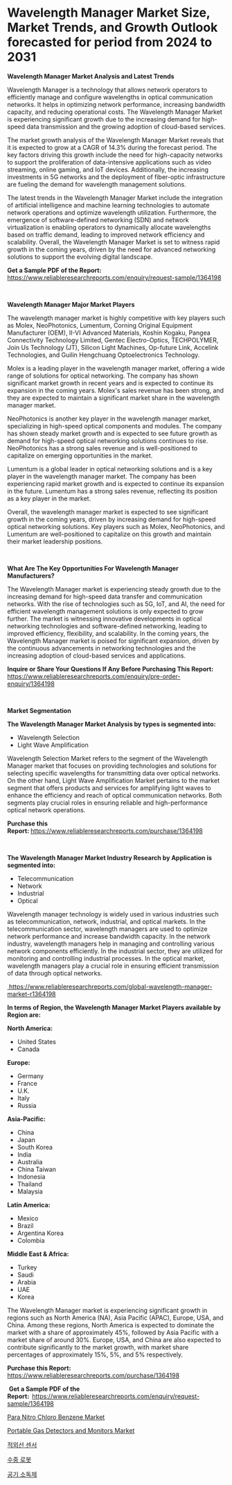 <p><h1>Wavelength Manager Market Size, Market Trends, and Growth Outlook forecasted for period from 2024 to 2031</h1></p><p><strong>Wavelength Manager Market Analysis and Latest Trends</strong></p>
<p><p>Wavelength Manager is a technology that allows network operators to efficiently manage and configure wavelengths in optical communication networks. It helps in optimizing network performance, increasing bandwidth capacity, and reducing operational costs. The Wavelength Manager Market is experiencing significant growth due to the increasing demand for high-speed data transmission and the growing adoption of cloud-based services.</p><p>The market growth analysis of the Wavelength Manager Market reveals that it is expected to grow at a CAGR of 14.3% during the forecast period. The key factors driving this growth include the need for high-capacity networks to support the proliferation of data-intensive applications such as video streaming, online gaming, and IoT devices. Additionally, the increasing investments in 5G networks and the deployment of fiber-optic infrastructure are fueling the demand for wavelength management solutions.</p><p>The latest trends in the Wavelength Manager Market include the integration of artificial intelligence and machine learning technologies to automate network operations and optimize wavelength utilization. Furthermore, the emergence of software-defined networking (SDN) and network virtualization is enabling operators to dynamically allocate wavelengths based on traffic demand, leading to improved network efficiency and scalability. Overall, the Wavelength Manager Market is set to witness rapid growth in the coming years, driven by the need for advanced networking solutions to support the evolving digital landscape.</p></p>
<p><strong>Get a Sample PDF of the Report:&nbsp;</strong> <a href="https://www.reliableresearchreports.com/enquiry/request-sample/1364198">https://www.reliableresearchreports.com/enquiry/request-sample/1364198</a></p>
<p>&nbsp;</p>
<p><strong>Wavelength Manager Major Market Players</strong></p>
<p><p>The wavelength manager market is highly competitive with key players such as Molex, NeoPhotonics, Lumentum, Corning Original Equipment Manufacturer (OEM), II-VI Advanced Materials, Koshin Kogaku, Pangea Connectivity Technology Limited, Gentec Electro-Optics, TECHPOLYMER, Join Us Technology (JT), Silicon Light Machines, Op-future Link, Accelink Technologies, and Guilin Hengchuang Optoelectronics Technology.</p><p>Molex is a leading player in the wavelength manager market, offering a wide range of solutions for optical networking. The company has shown significant market growth in recent years and is expected to continue its expansion in the coming years. Molex's sales revenue has been strong, and they are expected to maintain a significant market share in the wavelength manager market.</p><p>NeoPhotonics is another key player in the wavelength manager market, specializing in high-speed optical components and modules. The company has shown steady market growth and is expected to see future growth as demand for high-speed optical networking solutions continues to rise. NeoPhotonics has a strong sales revenue and is well-positioned to capitalize on emerging opportunities in the market.</p><p>Lumentum is a global leader in optical networking solutions and is a key player in the wavelength manager market. The company has been experiencing rapid market growth and is expected to continue its expansion in the future. Lumentum has a strong sales revenue, reflecting its position as a key player in the market.</p><p>Overall, the wavelength manager market is expected to see significant growth in the coming years, driven by increasing demand for high-speed optical networking solutions. Key players such as Molex, NeoPhotonics, and Lumentum are well-positioned to capitalize on this growth and maintain their market leadership positions.</p></p>
<p>&nbsp;</p>
<p><strong>What Are The Key Opportunities For Wavelength Manager Manufacturers?</strong></p>
<p><p>The Wavelength Manager market is experiencing steady growth due to the increasing demand for high-speed data transfer and communication networks. With the rise of technologies such as 5G, IoT, and AI, the need for efficient wavelength management solutions is only expected to grow further. The market is witnessing innovative developments in optical networking technologies and software-defined networking, leading to improved efficiency, flexibility, and scalability. In the coming years, the Wavelength Manager market is poised for significant expansion, driven by the continuous advancements in networking technologies and the increasing adoption of cloud-based services and applications.</p></p>
<p><strong>Inquire or Share Your Questions If Any Before Purchasing This Report:</strong> <a href="https://www.reliableresearchreports.com/enquiry/pre-order-enquiry/1364198">https://www.reliableresearchreports.com/enquiry/pre-order-enquiry/1364198</a></p>
<p>&nbsp;</p>
<p><strong>Market Segmentation</strong></p>
<p><strong>The Wavelength Manager Market Analysis by types is segmented into:</strong></p>
<p><ul><li>Wavelength Selection</li><li>Light Wave Amplification</li></ul></p>
<p><p>Wavelength Selection Market refers to the segment of the Wavelength Manager market that focuses on providing technologies and solutions for selecting specific wavelengths for transmitting data over optical networks. On the other hand, Light Wave Amplification Market pertains to the market segment that offers products and services for amplifying light waves to enhance the efficiency and reach of optical communication networks. Both segments play crucial roles in ensuring reliable and high-performance optical network operations.</p></p>
<p><strong>Purchase this Report:&nbsp;</strong><a href="https://www.reliableresearchreports.com/purchase/1364198">https://www.reliableresearchreports.com/purchase/1364198</a></p>
<p>&nbsp;</p>
<p><strong>The Wavelength Manager Market Industry Research by Application is segmented into:</strong></p>
<p><ul><li>Telecommunication</li><li>Network</li><li>Industrial</li><li>Optical</li></ul></p>
<p><p>Wavelength manager technology is widely used in various industries such as telecommunication, network, industrial, and optical markets. In the telecommunication sector, wavelength managers are used to optimize network performance and increase bandwidth capacity. In the network industry, wavelength managers help in managing and controlling various network components efficiently. In the industrial sector, they are utilized for monitoring and controlling industrial processes. In the optical market, wavelength managers play a crucial role in ensuring efficient transmission of data through optical networks.</p></p>
<p><a href="https://www.reliableresearchreports.com/global-wavelength-manager-market-r1364198">&nbsp;https://www.reliableresearchreports.com/global-wavelength-manager-market-r1364198</a></p>
<p><strong>In terms of Region, the Wavelength Manager Market Players available by Region are:</strong></p>
<p>
    <p> <strong> North America: </strong>
        <ul>
            <li>United States</li>
            <li>Canada</li>
        </ul>
        </p> 
    <p> <strong> Europe: </strong>
        <ul>
            <li>Germany</li>
            <li>France</li>
            <li>U.K.</li>
            <li>Italy</li>
            <li>Russia</li>
        </ul>
        </p> 
    <p> <strong> Asia-Pacific: </strong>
        <ul>
            <li>China</li>
            <li>Japan</li>
            <li>South Korea</li>
            <li>India</li>
            <li>Australia</li>
            <li>China Taiwan</li>
            <li>Indonesia</li>
            <li>Thailand</li>
            <li>Malaysia</li>
        </ul>
        </p> 
    <p> <strong> Latin America: </strong>
        <ul>
            <li>Mexico</li>
            <li>Brazil</li>
            <li>Argentina Korea</li>
            <li>Colombia</li>
        </ul>
        </p> 
    <p> <strong> Middle East & Africa: </strong>
        <ul>
            <li>Turkey</li>
            <li>Saudi</li>
            <li>Arabia</li>
            <li>UAE</li>
            <li>Korea</li>
        </ul>
    </p>
    </p>
<p><p>The Wavelength Manager market is experiencing significant growth in regions such as North America (NA), Asia Pacific (APAC), Europe, USA, and China. Among these regions, North America is expected to dominate the market with a share of approximately 45%, followed by Asia Pacific with a market share of around 30%. Europe, USA, and China are also expected to contribute significantly to the market growth, with market share percentages of approximately 15%, 5%, and 5% respectively.</p></p>
<p><strong>Purchase this Report: </strong><a href="https://www.reliableresearchreports.com/purchase/1364198">https://www.reliableresearchreports.com/purchase/1364198</a></p>
<p>&nbsp;<strong>Get a Sample PDF of the Report:&nbsp;&nbsp;</strong><a href="https://www.reliableresearchreports.com/enquiry/request-sample/1364198">https://www.reliableresearchreports.com/enquiry/request-sample/1364198</a></p>
<p><strong></strong></p>
<p><p><a href="https://issuu.com/reportprime-2/docs/para-nitro-chloro-benzene-market-size-2030.pptx">Para Nitro Chloro Benzene Market</a></p><p><a href="https://github.com/shotows/Market-Research-Report-List-2/blob/main/portable-gas-detectors-and-monitors-market.md">Portable Gas Detectors and Monitors Market</a></p><p><a href="https://github.com/vsr06p4p49/Market-Research-Report-List-1/blob/main/718905247527.md">적외선 센서</a></p><p><a href="https://medium.com/@gustavorn8776/%EC%88%98%EC%A4%91-%EB%A1%9C%EB%B4%87-%EC%8B%9C%EC%9E%A5-2031%EB%85%84%EA%B9%8C%EC%A7%80%EC%9D%98-%ED%8A%B8%EB%A0%8C%EB%93%9C-%EC%98%88%EC%B8%A1-%EB%B0%8F-%EA%B2%BD%EC%9F%81-%EB%B6%84%EC%84%9D-97d930014e5b">수중 로봇</a></p><p><a href="https://medium.com/@sophieinleeds/%EA%B3%B5%EA%B8%B0-%EC%82%B4%EA%B7%A0%EC%A0%9C-%EC%8B%9C%EC%9E%A5-%EA%B2%BD%EC%9F%81-%EB%B6%84%EC%84%9D-%EC%8B%9C%EC%9E%A5-%ED%8A%B8%EB%A0%8C%EB%93%9C-%EB%B0%8F-2031%EB%85%84%EA%B9%8C%EC%A7%80%EC%9D%98-%EC%98%88%EC%B8%A1-6057b73c350f">공기 소독제</a></p></p>